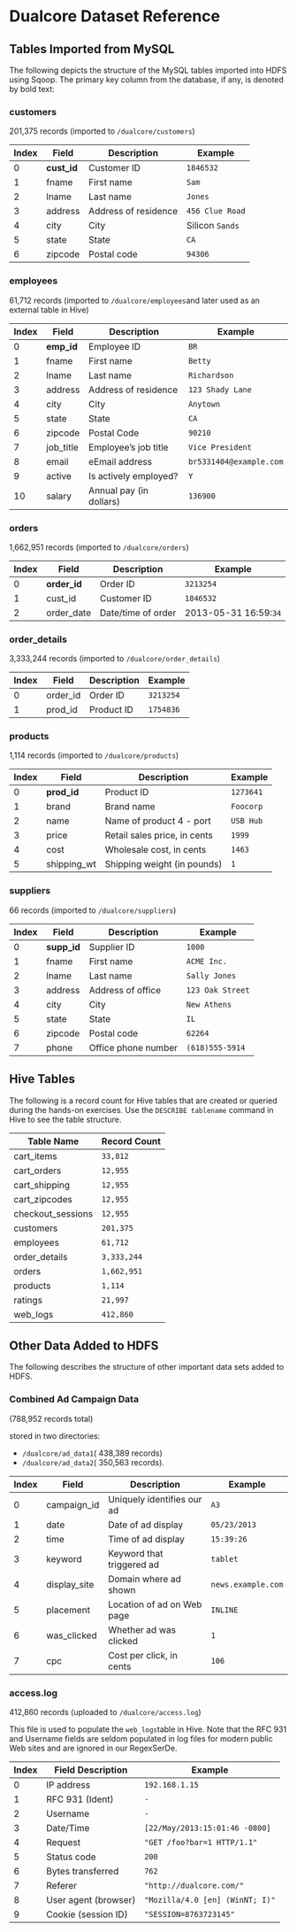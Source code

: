 # Dualcore Dataset Reference

## Tables Imported from MySQL

The following depicts the structure of the MySQL tables imported into HDFS using Sqoop. The primary key column from the database, if any, is denoted by bold text:
 
### **customers**
201,375 records (imported to `/dualcore/customers`) 
 
| Index | Field | Description | Example |
| -- | -- | -- | -- |
|0 | **cust_id** | Customer ID | `1846532`|
|1 | fname |  First name |  `Sam`|
|2 | lname |  Last name | `Jones`|
|3 | address |  Address of residence|  `456 Clue Road`|
|4 | city |  City |  Silicon `Sands`|
|5 | state |  State | `CA`|
|6 | zipcode |  Postal code | `94306`|


### **employees**

61,712  records (imported to `/dualcore/employees`and later used as an external table in Hive) 
 
| Index | Field | Description | Example |
| -- | -- | -- | -- |
|0 | **emp_id** | Employee ID  |`BR`|
|1 | fname |  First name  |`Betty`|
|2 | lname |  Last name  |`Richardson`|
|3 | address |  Address of residence | `123 Shady Lane`|
|4 | city |  City   |`Anytown`|
|5 | state |  State  |`CA`|
|6 | zipcode |  Postal Code |`90210`|
|7 | job_title |  Employee’s job title | `Vice President`|
|8 | email |  eEmail address  |`br5331404@example.com`|
|9 | active |  Is actively employed?  |`Y`|
|10|  salary |  Annual pay (in dollars) |`136900`|
  
### **orders** 

1,662,951  records (imported to `/dualcore/orders`) 
 
| Index | Field | Description | Example |
| -- | -- | -- | -- |
|0 | **order_id**| Order ID| `3213254`|
|1 | cust_id|  Customer ID| `1846532`|
|2 | order_date|  Date/time of order |2013-05-31 16:59:`34`|

### **order_details** 

3,333,244 records (imported to `/dualcore/order_details`) 
 
| Index | Field | Description | Example |
| -- | -- | -- | -- |
|0|  order_id|  Order ID |`3213254`|
|1|  prod_id|  Product ID |`1754836`|

### **products**

1,114 records (imported to `/dualcore/products`) 
 
| Index | Field | Description | Example |
| -- | -- | -- | -- |
|0|  **prod_id**| Product ID| `1273641`|
|1|  brand|  Brand name|  `Foocorp`|
|2|  name|  Name of product 4 - port | `USB Hub`|
|3|  price|  Retail sales price, in cents |`1999`|
|4|  cost|  Wholesale cost, in cents | `1463`|
|5|  shipping_wt|  Shipping weight (in pounds)| `1`|

### **suppliers** 
66  records (imported to `/dualcore/suppliers`) 
 
| Index | Field | Description | Example |
| -- | -- | -- | -- |
|0|  **supp_id**| Supplier ID| `1000`|
|1|  fname|  First name  |`ACME Inc.`|
|2|  lname|  Last name  |`Sally Jones`|
|3|  address|  Address of office  |`123 Oak Street`|
|4|  city|  City   |`New Athens`|
|5|  state|  State|  `IL`|
|6|  zipcode|  Postal code |`62264`|
|7|  phone|  Office phone number  |`(618)555-5914`|

## Hive Tables

The following is a record count for Hive tables that are created or queried during the hands-on exercises. Use the `DESCRIBE tablename`  command in Hive to see the table structure. 

 
| Table Name | Record  Count|
| -- | -- | 
|cart_items |`33,812`|
|cart_orders |`12,955`|
|cart_shipping |`12,955`|
|cart_zipcodes |`12,955`|
|checkout_sessions |`12,955`|
|customers |`201,375`|
|employees |`61,712 `|
|order_details |`3,333,244 `|
|orders |`1,662,951 `|
|products |`1,114`|
|ratings |`21,997`|
|web_logs |`412,860`|


## Other Data Added to HDFS

The following describes the structure of other important data sets added to HDFS. 

 
### **Combined Ad Campaign Data** 

(788,952 records total)

stored in two directories: 

- `/dualcore/ad_data1`( 438,389  records)  
- `/dualcore/ad_data2`( 350,563  records). 
 
| Index | Field | Description | Example |
| -- | -- | -- | -- |
|0|  campaign_id|  Uniquely identifies our ad  |`A3`|
|1|  date|  Date of ad display  |`05/23/2013`|
|2|  time|  Time of ad display  |`15:39:26`|
|3|  keyword|  Keyword that triggered ad  |`tablet`|
|4|  display_site|  Domain where ad shown  |`news.example.com`|
|5|  placement|  Location of ad on Web page  |`INLINE`|
|6|  was_clicked|  Whether ad was clicked |`1`|
|7|  cpc|  Cost  per click, in cents |`106`|

### **access.log** 

412,860  records (uploaded to `/dualcore/access.log`) 

This file is used to populate the `web_logs`table in Hive. Note that the RFC 931 and Username fields are seldom populated in log files for modern public Web sites and are ignored in our RegexSerDe. 
  
| Index | Field Description | Example |
| -- | -- | -- | 
0|  IP address   |`192.168.1.15`|
|1|  RFC 931 (Ident)  |`-`|
|2|  Username  |`-`|
|3|  Date/Time  | `[22/May/2013:15:01:46 -0800]`|
|4|  Request  |`"GET /foo?bar=1 HTTP/1.1"`|
|5|  Status code |`200`|
|6|  Bytes transferred |`762`|
|7|  Referer   |`"http://dualcore.com/"`|
|8|  User agent (browser)   |`"Mozilla/4.0 [en] (WinNT; I)"`|
|9|  Cookie (session ID)   |`"SESSION=8763723145"`|



